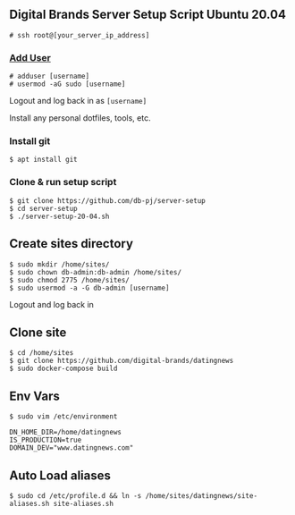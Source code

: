 ## Digital Brands Server Setup Script Ubuntu 20.04

`# ssh root@[your_server_ip_address]`

### [Add User](https://www.digitalocean.com/community/tutorials/how-to-create-a-new-sudo-enabled-user-on-ubuntu)
```
# adduser [username]
# usermod -aG sudo [username]
```

Logout and log back in as `[username]`

Install any personal dotfiles, tools, etc.

### Install git
`$ apt install git`

### Clone & run setup script
```
$ git clone https://github.com/db-pj/server-setup
$ cd server-setup
$ ./server-setup-20-04.sh
```

## Create sites directory
```
$ sudo mkdir /home/sites/
$ sudo chown db-admin:db-admin /home/sites/
$ sudo chmod 2775 /home/sites/
$ sudo usermod -a -G db-admin [username]
```

Logout and log back in

## Clone site
```
$ cd /home/sites
$ git clone https://github.com/digital-brands/datingnews
$ sudo docker-compose build
```

## Env Vars
```
$ sudo vim /etc/environment

DN_HOME_DIR=/home/datingnews
IS_PRODUCTION=true
DOMAIN_DEV="www.datingnews.com"
```

## Auto Load aliases
```
$ sudo cd /etc/profile.d && ln -s /home/sites/datingnews/site-aliases.sh site-aliases.sh
```
